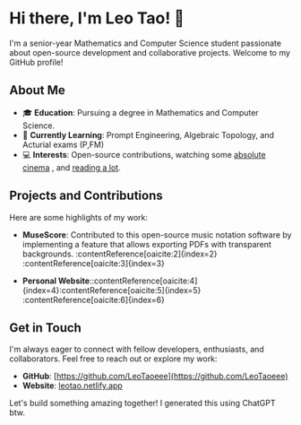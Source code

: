 # Hi there, I'm Leo Tao! 👋

I'm a senior-year Mathematics and Computer Science student passionate about open-source development and collaborative projects. Welcome to my GitHub profile!

## About Me

- 🎓 **Education**: Pursuing a degree in Mathematics and Computer Science.
- 🌱 **Currently Learning**: Prompt Engineering, Algebraic Topology, and Acturial exams (P,FM)
- 💻 **Interests**: Open-source contributions, watching some [absolute cinema](https://letterboxd.com/Dleo0404/) , and [reading a lot](https://www.goodreads.com/user/show/178885863-leo-tao).

## Projects and Contributions

Here are some highlights of my work:

- **MuseScore**: Contributed to this open-source music notation software by implementing a feature that allows exporting PDFs with transparent backgrounds.  :contentReference[oaicite:2]{index=2}&#8203;:contentReference[oaicite:3]{index=3}

- **Personal Website**::contentReference[oaicite:4]{index=4}:contentReference[oaicite:5]{index=5}&#8203;:contentReference[oaicite:6]{index=6}

## Get in Touch

I'm always eager to connect with fellow developers, enthusiasts, and collaborators. Feel free to reach out or explore my work:

- **GitHub**: [https://github.com/LeoTaoeee](https://github.com/LeoTaoeee)
- **Website**: [leotao.netlify.app](https://leotao.netlify.app/)

Let's build something amazing together! I generated this using ChatGPT btw. 
